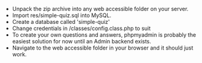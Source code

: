 * Unpack the zip archive into any web accessible folder on your server.
* Import res/simple-quiz.sql into MySQL.
* Create a database called 'simple-quiz'
* Change credentials in /classes/config.class.php to suit
* To create your own questions and answers, phpmyadmin is probably the easiest solution for now until an Admin backend exists.
* Navigate to the web accessible folder in your browser and it should just work.
